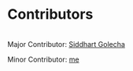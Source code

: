 <h1>Contributors</h1>
<br>
Major Contributor: <a href="https://github.com/Siddharthgolecha">Siddhart Golecha</a>

Minor Contributor: <a href="https://github.com/zexross">me</a>
